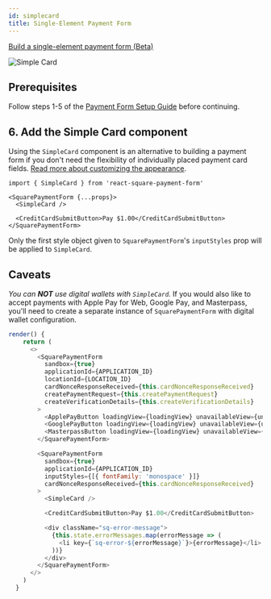 ```yaml
---
id: simplecard
title: Single-Element Payment Form
---
```


[Build a single-element payment form (Beta)](https://developer.squareup.com/docs/payment-form/payment-form-walkthrough#build-a-single-element-payment-form-beta)

![Simple Card](assets/simplecard.png)

## Prerequisites

Follow steps 1-5 of the [Payment Form Setup Guide](paymentform.md) before continuing.

## 6. Add the Simple Card component

Using the `SimpleCard` component is an alternative to building a payment form if you don't need the flexibility of individually placed payment card fields. [Read more about customizing the appearance](https://developer.squareup.com/docs/payment-form/cookbook/customize-form-styles#customize-the-appearance-of-the-single-element-payment-form).

```
import { SimpleCard } from 'react-square-payment-form'

<SquarePaymentForm {...props}>
  <SimpleCard />

  <CreditCardSubmitButton>Pay $1.00</CreditCardSubmitButton>
</SquarePaymentForm>
```

Only the first style object given to `SquarePaymentForm`'s `inputStyles` prop will be applied to `SimpleCard`.

## Caveats

_You can **NOT** use digital wallets with `SimpleCard`._ If you would also like to accept payments with Apple Pay for Web, Google Pay, and Masterpass, you'll need to create a separate instance of `SquarePaymentForm` with digital wallet configuration.

```js
render() {
    return (
      <>
        <SquarePaymentForm
          sandbox={true}
          applicationId={APPLICATION_ID}
          locationId={LOCATION_ID}
          cardNonceResponseReceived={this.cardNonceResponseReceived}
          createPaymentRequest={this.createPaymentRequest}
          createVerificationDetails={this.createVerificationDetails}
        >
          <ApplePayButton loadingView={loadingView} unavailableView={unavailableApple} />
          <GooglePayButton loadingView={loadingView} unavailableView={unavailableGoogle} />
          <MasterpassButton loadingView={loadingView} unavailableView={unavailableMasterpass} />
        </SquarePaymentForm>

        <SquarePaymentForm
          sandbox={true}
          applicationId={APPLICATION_ID}
          inputStyles={[{ fontFamily: 'monospace' }]}
          cardNonceResponseReceived={this.cardNonceResponseReceived}
        >
          <SimpleCard />

          <CreditCardSubmitButton>Pay $1.00</CreditCardSubmitButton>

          <div className="sq-error-message">
            {this.state.errorMessages.map(errorMessage => (
              <li key={`sq-error-${errorMessage}`}>{errorMessage}</li>
            ))}
          </div>
        </SquarePaymentForm>
      </>
    )
  }
```
